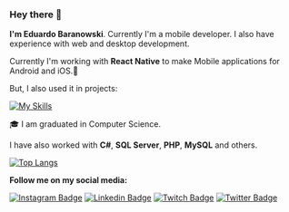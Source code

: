 ### Hey there 👋

**I'm Eduardo Baranowski**. Currently I'm a mobile developer. I also have experience with web and desktop development.

Currently I'm working with **React Native** to make Mobile applications for Android and iOS.:iphone:

But, I also used it in projects:

[![My Skills](https://skillicons.dev/icons?i=js,html,css,linux,react,nodejs,nestjs,docker,mysql,mongodb,postgres,figma,laravel,py,ubuntu,androidstudio,arch,aws,bootstrap,dotnet,debian,django,express,git,heroku,java,nginx,php,prisma,redux,tailwind,ts,yarn,npm)](https://skillicons.dev)


:mortar_board: I am graduated in Computer Science.

I have also worked with **C#**, **SQL Server**, **PHP**, **MySQL** and others. 

[![Top Langs](https://github-readme-stats.vercel.app/api/top-langs/?username=Eduardo-Baranowski&layout=compact)](https://github.com/Eduardo-Baranowski/github-readme-stats)

**Follow me on my social media:**

[![Instagram Badge](https://img.shields.io/badge/-Instagram-6633cc?style=flat-square&labelColor=6633cc&logo=instagram&logoColor=white&link=https://www.instagram.com/eduardobaranowski/)](https://www.instagram.com/eduardobaranowski/)
[![Linkedin Badge](https://img.shields.io/badge/-Linkedin-6633cc?style=flat-square&logo=Linkedin&logoColor=white&link=https://www.linkedin.com/in/rodrigo-gon%C3%A7alves-santana/)](https://www.linkedin.com/in/eduardo-baranowski-091760127/)
[![Twitch Badge](https://img.shields.io/badge/-Twitch-6633cc?style=flat-square&logo=Twitch&logoColor=white&link=https://www.twitch.tv/rodrigogoncalvess)](https://www.twitch.tv/edu_baranowski)
[![Twitter Badge](https://img.shields.io/badge/-Twitter-6633cc?style=flat-square&logo=Twitter&logoColor=white&link=https://twitter.com/rodrigogsdev)](https://twitter.com/edu_baranowski)
